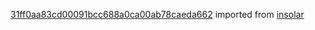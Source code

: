 [31ff0aa83cd00091bcc688a0ca00ab78caeda662](https://github.com/insolar/insolar/commit/31ff0aa83cd00091bcc688a0ca00ab78caeda662) imported from [insolar](https://github.com/insolar/insolar)
